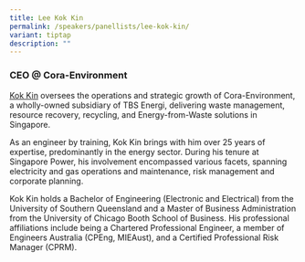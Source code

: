 ```yaml
---
title: Lee Kok Kin
permalink: /speakers/panellists/lee-kok-kin/
variant: tiptap
description: ""
---
```

<h3><strong>CEO @ Cora-Environment</strong></h3>
<p><a href="https://www.linkedin.com/in/kok-kin-lee-9b72b821/" rel="noopener nofollow" target="_blank">Kok Kin</a> oversees
the operations and strategic growth of Cora-Environment, a wholly-owned
subsidiary of TBS Energi, delivering waste management, resource recovery,
recycling, and Energy-from-Waste solutions in Singapore.</p>
<p>As an engineer by training, Kok Kin brings with him over 25 years of expertise,
predominantly in the energy sector. During his tenure at Singapore Power,
his involvement encompassed various facets, spanning electricity and gas
operations and maintenance, risk management and corporate planning.</p>
<p>Kok Kin holds a Bachelor of Engineering (Electronic and Electrical) from
the University of Southern Queensland and a Master of Business Administration
from the University of Chicago Booth School of Business. His professional
affiliations include being a Chartered Professional Engineer, a member
of Engineers Australia (CPEng, MIEAust), and a Certified Professional Risk
Manager (CPRM).</p>
<p></p>
<p></p>